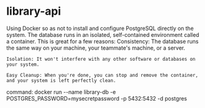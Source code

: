 # library-api
Using Docker so as not to install and configure PostgreSQL directly on the system. The database runs in an isolated, self-contained environment called a container. This is great for a few reasons:
    Consistency: The database runs the same way on your machine, your teammate's machine, or a server.
    
    Isolation: It won't interfere with any other software or databases on your system.
    
    Easy Cleanup: When you're done, you can stop and remove the container, and your system is left perfectly clean.

command:
docker run --name library-db -e POSTGRES_PASSWORD=mysecretpassword -p 5432:5432 -d postgres